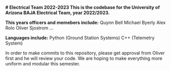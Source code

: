 **# Electrical Team 2022-2023
This is the codebase for the University of Arizona BAJA Electrical Team, year 2022/2023.**

**This years officers and memebers include:**
Quynn Bell
Michael Byerly
Alex Rolo
Oliver Sjostrom
...

**Languages include:**
Python (Ground Station Systems)
C++ (Telemetry System)


In order to make commits to this repository, please get approval from Oliver first and he will review your code. We are hoping to make everything more uniform and modular this semester. 
